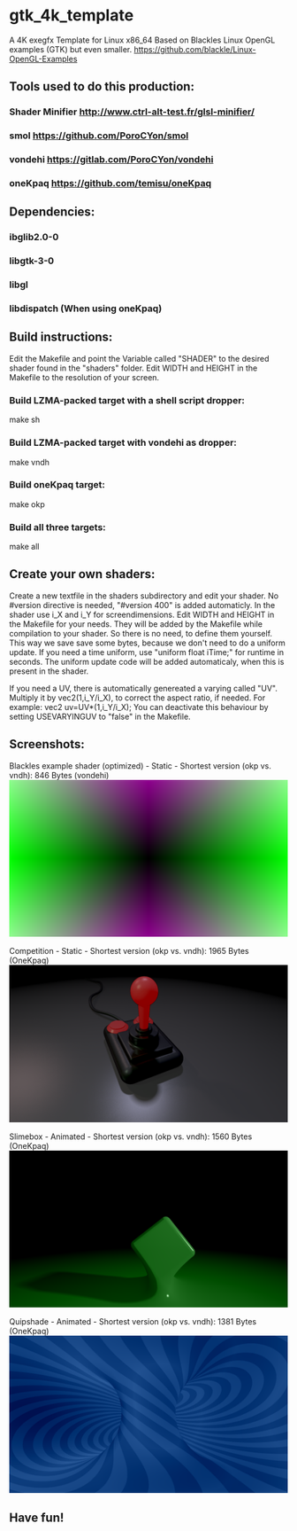 # gtk_4k_template

A 4K exegfx Template for Linux x86_64
Based on Blackles Linux OpenGL examples (GTK) but even smaller. https://github.com/blackle/Linux-OpenGL-Examples

## Tools used to do this production: 
### Shader Minifier http://www.ctrl-alt-test.fr/glsl-minifier/
### smol https://github.com/PoroCYon/smol
### vondehi https://gitlab.com/PoroCYon/vondehi
### oneKpaq https://github.com/temisu/oneKpaq

## Dependencies:
### ibglib2.0-0
### libgtk-3-0
### libgl
### libdispatch (When using oneKpaq)

## Build instructions:
Edit the Makefile and point the Variable called "SHADER" to the desired shader found in the "shaders" folder.
Edit WIDTH and HEIGHT in the Makefile to the resolution of your screen.

### Build LZMA-packed target with a shell script dropper:
  make sh
  
### Build LZMA-packed target with vondehi as dropper:
  make vndh
  
### Build oneKpaq target:
  make okp
  
### Build all three targets:
  make all
    
## Create your own shaders:
Create a new textfile in the shaders subdirectory and edit your shader. No #version directive is needed, "#version 400" is added automaticly. In the shader use i_X and i_Y for screendimensions. Edit WIDTH and HEIGHT in the Makefile for your needs. They will be added by the Makefile while compilation to your shader. So there is no need, to define them yourself. This way we save save some bytes, because we don't need to do a uniform update. If you need a time uniform, use "uniform float iTime;" for runtime in seconds. The uniform update code will be added automaticaly, when this is present in the shader.

If you need a UV, there is automatically genereated a varying called "UV". Multiply it by vec2(1,i_Y/i_X), to correct the aspect ratio, if needed. For example:
vec2 uv=UV*(1,i_Y/i_X);
You can deactivate this behaviour by setting USEVARYINGUV to "false" in the Makefile.

## Screenshots:
Blackles example shader (optimized) - Static - Shortest version (okp vs. vndh): 846 Bytes (vondehi)
![blackle.png](screenshots/blackle.png)

Competition - Static - Shortest version  (okp vs. vndh): 1965 Bytes (OneKpaq)
![competition.png](screenshots/competition.png)

Slimebox - Animated - Shortest version  (okp vs. vndh): 1560 Bytes (OneKpaq)
![slimebox.png](screenshots/slimebox.png)

Quipshade - Animated - Shortest version  (okp vs. vndh): 1381 Bytes (OneKpaq)
![quipshade.png](screenshots/quipshade.png)

## Have fun!
